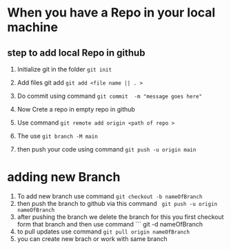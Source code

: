 # When you have a Repo in your local machine

## step to add local Repo in  github

 1. Initialize git in the folder ``` git init ```
 2. Add files git add ```git add <file name || . >```
 3. Do commit using command ```git commit  -m "message goes here" ```

 4. Now Crete a repo in empty repo in github 

 5. Use command ``` git remote add origin <path of repo > ```
 
 6. The use ``` git branch -M main ```

 7. then push your code using command ``` git push -u origin main ```  

 # adding new Branch 

 1. To add new branch use command ``` git checkout -b nameOfBranch ```
 2. then push the branch to github via this command ``` git push -u origin nameOfBranch```
 3. after pushing the branch we delete the branch for this you first checkout form that branch and then 
    use command ``` git -d nameOfBranch
 4. to pull updates use command  ``` git pull origin nameOfBranch ```
 5. you can create new brach or work with same branch